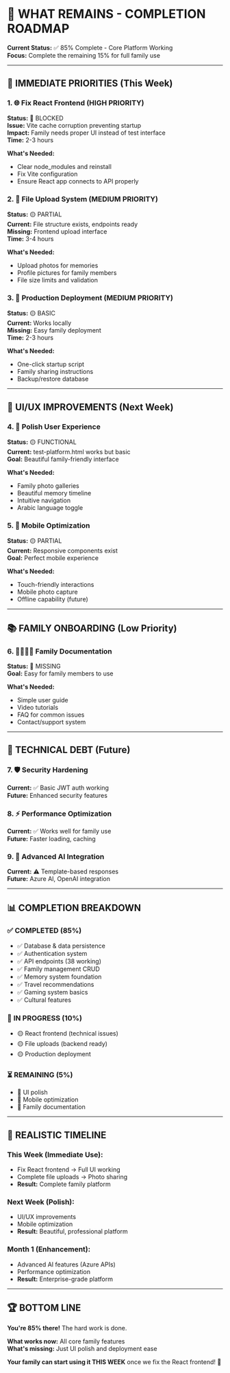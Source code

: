# 🚀 WHAT REMAINS - COMPLETION ROADMAP

**Current Status:** ✅ 85% Complete - Core Platform Working  
**Focus:** Complete the remaining 15% for full family use

---

## 🎯 **IMMEDIATE PRIORITIES (This Week)**

### 1. **🌐 Fix React Frontend (HIGH PRIORITY)**
**Status:** 🔴 BLOCKED  
**Issue:** Vite cache corruption preventing startup  
**Impact:** Family needs proper UI instead of test interface  
**Time:** 2-3 hours  

**What's Needed:**
- Clear node_modules and reinstall
- Fix Vite configuration
- Ensure React app connects to API properly

### 2. **📱 File Upload System (MEDIUM PRIORITY)**
**Status:** 🟡 PARTIAL  
**Current:** File structure exists, endpoints ready  
**Missing:** Frontend upload interface  
**Time:** 3-4 hours  

**What's Needed:**
- Upload photos for memories
- Profile pictures for family members
- File size limits and validation

### 3. **🚀 Production Deployment (MEDIUM PRIORITY)**
**Status:** 🟡 BASIC  
**Current:** Works locally  
**Missing:** Easy family deployment  
**Time:** 2-3 hours  

**What's Needed:**
- One-click startup script  
- Family sharing instructions
- Backup/restore database

---

## 🎨 **UI/UX IMPROVEMENTS (Next Week)**

### 4. **💫 Polish User Experience**
**Status:** 🟡 FUNCTIONAL  
**Current:** test-platform.html works but basic  
**Goal:** Beautiful family-friendly interface  

**What's Needed:**
- Family photo galleries
- Beautiful memory timeline
- Intuitive navigation
- Arabic language toggle

### 5. **📱 Mobile Optimization**
**Status:** 🟡 PARTIAL  
**Current:** Responsive components exist  
**Goal:** Perfect mobile experience  

**What's Needed:**
- Touch-friendly interactions
- Mobile photo capture
- Offline capability (future)

---

## 📚 **FAMILY ONBOARDING (Low Priority)**

### 6. **👨‍👩‍👧‍👦 Family Documentation**
**Status:** 🔴 MISSING  
**Goal:** Easy for family members to use  

**What's Needed:**
- Simple user guide
- Video tutorials
- FAQ for common issues
- Contact/support system

---

## 🔧 **TECHNICAL DEBT (Future)**

### 7. **🛡️ Security Hardening**
**Current:** ✅ Basic JWT auth working  
**Future:** Enhanced security features  

### 8. **⚡ Performance Optimization**
**Current:** ✅ Works well for family use  
**Future:** Faster loading, caching  

### 9. **🤖 Advanced AI Integration**
**Current:** ⚠️ Template-based responses  
**Future:** Azure AI, OpenAI integration  

---

## 📊 **COMPLETION BREAKDOWN**

### ✅ **COMPLETED (85%)**
- ✅ Database & data persistence
- ✅ Authentication system  
- ✅ API endpoints (38 working)
- ✅ Family management CRUD
- ✅ Memory system foundation
- ✅ Travel recommendations
- ✅ Gaming system basics
- ✅ Cultural features

### 🔄 **IN PROGRESS (10%)**
- 🟡 React frontend (technical issues)
- 🟡 File uploads (backend ready)
- 🟡 Production deployment

### ⏳ **REMAINING (5%)**
- 🔴 UI polish
- 🔴 Mobile optimization  
- 🔴 Family documentation

---

## 🎯 **REALISTIC TIMELINE**

### **This Week (Immediate Use):**
- Fix React frontend → Full UI working
- Complete file uploads → Photo sharing
- **Result:** Complete family platform

### **Next Week (Polish):**
- UI/UX improvements
- Mobile optimization
- **Result:** Beautiful, professional platform

### **Month 1 (Enhancement):**
- Advanced AI features (Azure APIs)
- Performance optimization
- **Result:** Enterprise-grade platform

---

## 🏆 **BOTTOM LINE**

**You're 85% there!** The hard work is done.

**What works now:** All core family features  
**What's missing:** Just UI polish and deployment ease  

**Your family can start using it THIS WEEK** once we fix the React frontend! 🎉 